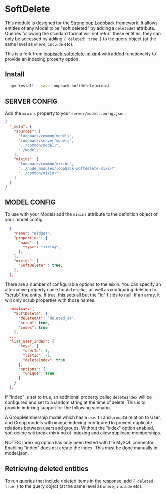 SoftDelete
=============

This module is designed for the [Strongloop Loopback](https://github.com/strongloop/loopback) framework. It allows entities of any Model to be "soft deleted" by adding a `deletedAt` attribute. Queries following the standard format will not return these entities; they can only be accessed by adding `{ deleted: true }` to the query object (at the same level as `where`, `include` etc).

This is a fork from [loopback-softdelete-mixin4](https://github.com/mendecinisto/loopback-softdelete-mixin) with added functionality to provide an indexing property option. 

Install
-------

```bash
  npm install --save loopback-softdelete-mixin4
```

SERVER CONFIG
------------

Add the `mixins` property to your `server/model-config.json`:

```json
{
  "_meta": {
    "sources": [
      "loopback/common/models",
      "loopback/server/models",
      "../common/models",
      "./models"
    ],
    "mixins": [
      "loopback/common/mixins",
      "../node_modules/loopback-softdelete-mixin4",
      "../common/mixins"
    ]
  }
}
```

MODEL CONFIG
------------

To use with your Models add the `mixins` attribute to the definition object of your model config.

```json
  {
    "name": "Widget",
    "properties": {
      "name": {
        "type": "string",
      },
    },
    "mixins": {
      "SoftDelete" : true,
    },
  },
```

There are a number of configurable options to the mixin. You can specify an alternative property name for `deletedAt`, as well as configuring deletion to "scrub" the entity. If true, this sets all but the "id" fields to null. If an array, it will only scrub properties with those names. 

```json
  "mixins": {
    "SoftDelete": {
      "deletedAt": "deleted_at",
      "scrub": true,
      "index": true
    },
  ...
  "list_user_index": {
      "keys": {
        "userId": 1,
        "listId": -1,
        "deleteIndex": true
      },
      "options": {
        "unique": true 
      } 
    }
  },
```

If "index" is set to true, an additional property called `deleteIndex` will be configured and set to a random string at the time of delete. This is to provide indexing support for the following scenario.

A GroupMembership model which has a `userId` and `groupId` relation to User, and Group models with unique indexing configured to prevent duplicate relations between users and groups. Without the "index" option enabled, soft delete will break this kind of indexing and allow duplicate memberships. 

NOTES: Indexing option has only been tested with the MySQL connector. Enabling "index" does not create the index. This must be done manually in model.json.

Retrieving deleted entities
---------------------------

To run queries that include deleted items in the response, add `{ deleted: true }` to the query object (at the same level as `where`, `include` etc).
